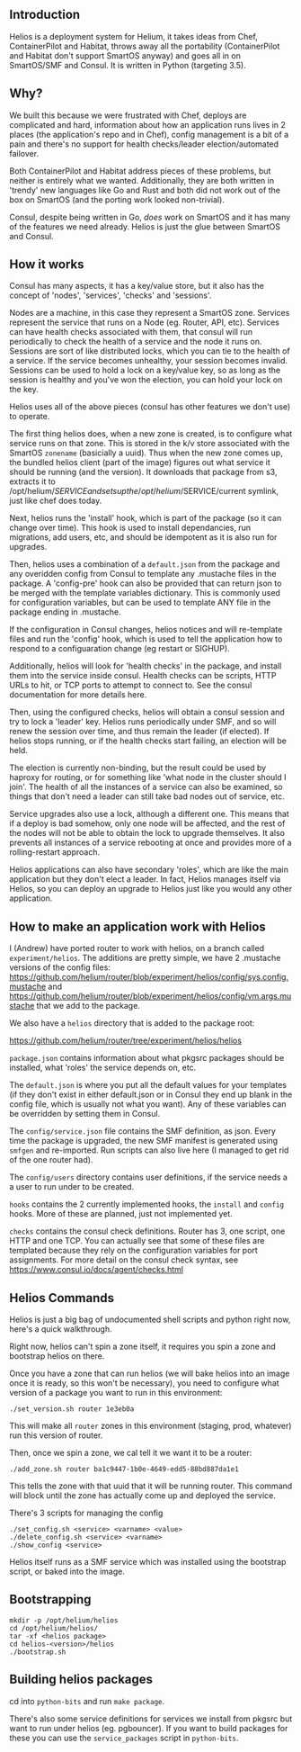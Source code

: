Introduction
------------

Helios is a deployment system for Helium, it takes ideas from Chef, ContainerPilot and Habitat, throws away all the portability (ContainerPilot and Habitat don't support SmartOS anyway) and goes all in on SmartOS/SMF and Consul. It is written in Python (targeting 3.5).

Why?
---

We built this because we were frustrated with Chef, deploys are complicated and
hard, information about how an application runs lives in 2 places (the
application's repo and in Chef), config management is a bit of a pain and
there's no support for health checks/leader election/automated failover.

Both ContainerPilot and Habitat address pieces of these problems, but neither is
entirely what we wanted. Additionally, they are both written in 'trendy' new
languages like Go and Rust and both did not work out of the box on SmartOS (and
the porting work looked non-trivial).

Consul, despite being written in Go, *does* work on SmartOS and it has many of
the features we need already. Helios is just the glue between SmartOS and
Consul.

How it works
------------

Consul has many aspects, it has a key/value store, but it also has the concept
of 'nodes', 'services', 'checks' and 'sessions'.

Nodes are a machine, in this case they represent a SmartOS zone. Services
represent the service that runs on a Node (eg. Router, API, etc). Services can
have health checks associated with them, that consul will run periodically to
check the health of a service and the node it runs on. Sessions are sort of like
distributed locks, which you can tie to the health of a service. If the service
becomes unhealthy, your session becomes invalid. Sessions can be used to hold a
lock on a key/value key, so as long as the session is healthy and you've won the
election, you can hold your lock on the key.

Helios uses all of the above pieces (consul has other features we don't use) to
operate.

The first thing helios does, when a new zone is created, is to configure what
service runs on that zone. This is stored in the k/v store associated with the
SmartOS `zonename` (basicially a uuid). Thus when the new zone comes up, the
bundled helios client (part of the image) figures out what service it should be
running (and the version). It downloads that package from s3, extracts it to
/opt/helium/$SERVICE and sets up the /opt/helium/$SERVICE/current symlink, just like
chef does today.

Next, helios runs the 'install' hook, which is part of the package (so it can
change over time). This hook is used to install dependancies, run migrations,
add users, etc, and should be idempotent as it is also run for upgrades.

Then, helios uses a combination of a `default.json` from the package and any
overidden config from Consul to template any .mustache files in the package. A
'config-pre' hook can also be provided that can return json to be merged with
the template variables dictionary. This is commonly used for configuration
variables, but can be used to template ANY file in the package ending in .mustache.

If the configuration in Consul changes, helios notices and will re-template
files and run the 'config' hook, which is used to tell the application how to
respond to a configuaration change (eg restart or SIGHUP).

Additionally, helios will look for 'health checks' in the package, and install
them into the service inside consul. Health checks can be scripts, HTTP URLs to hit, or TCP
ports to attempt to connect to. See the consul documentation for more details
here.

Then, using the configured checks, helios will obtain a consul session and try
to lock a 'leader' key. Helios runs periodically under SMF, and so will renew
the session over time, and thus remain the leader (if elected). If helios stops
running, or if the health checks start failing, an election will be held.

The election is currently non-binding, but the result could be used by haproxy
for routing, or for something like 'what node in the cluster should I join'. The
health of all the instances of a service can also be examined, so things that
don't need a leader can still take bad nodes out of service, etc.

Service upgrades also use a lock, although a different one. This means that if a
deploy is bad somehow, only one node will be affected, and the rest of the nodes
will not be able to obtain the lock to upgrade themselves. It also prevents all
instances of a service rebooting at once and provides more of a rolling-restart
approach.

Helios applications can also have secondary 'roles', which are like the main
application but they don't elect a leader. In fact, Helios manages itself via
Helios, so you can deploy an upgrade to Helios just like you would any other
application.

How to make an application work with Helios
-------------------------------------------

I (Andrew) have ported router to work with helios, on a branch called `experiment/helios`. The additions are pretty simple, we have 2 .mustache versions of the config files: https://github.com/helium/router/blob/experiment/helios/config/sys.config.mustache and https://github.com/helium/router/blob/experiment/helios/config/vm.args.mustache that we add to the package.

We also have a `helios` directory that is added to the package root:

https://github.com/helium/router/tree/experiment/helios/helios

`package.json` contains information about what pkgsrc packages should be
installed, what 'roles' the service depends on, etc.

The `default.json` is where you put all the default values for your templates (if they don't exist in either default.json or in Consul they end up blank in the config file, which is usually not what you want). Any of these variables can be overridden by setting them in Consul.

The `config/service.json` file contains the SMF definition, as json. Every time the package is upgraded, the new SMF manifest is generated using `smfgen` and re-imported. Run scripts can also live here (I managed to get rid of the one router had).

The `config/users` directory contains user definitions, if the service needs a a user to run under to be created.

`hooks` contains the 2 currently implemented hooks, the `install` and `config` hooks. More of these are planned, just not implemented yet.

`checks` contains the consul check definitions. Router has 3, one script, one HTTP and one TCP. You can actually see that some of these files are templated because they rely on the configuration variables for port assignments. For more detail on the consul check syntax, see https://www.consul.io/docs/agent/checks.html

Helios Commands
---------------

Helios is just a big bag of undocumented shell scripts and python right now, here's a quick walkthrough.

Right now, helios can't spin a zone itself, it requires you spin a zone and bootstrap helios on there.

Once you have a zone that can run helios (we will bake helios into an image once it is ready, so this won't be necessary), you need to configure what version of a package you want to run in this environment:

```
./set_version.sh router 1e3eb0a
```

This will make all `router` zones in this environment (staging, prod, whatever) run this version of router.

Then, once we spin a zone, we cal tell it we want it to be a router:

```
./add_zone.sh router ba1c9447-1b0e-4649-edd5-88bd887da1e1
```

This tells the zone with that uuid that it will be running router. This command will block until the zone has actually come up and deployed the service.

There's 3 scripts for managing the config

```
./set_config.sh <service> <varname> <value>
./delete_config.sh <service> <varname>
./show_config <service>
```

Helios itself runs as a SMF service which was installed using the bootstrap
script, or baked into the image.

Bootstrapping
-------------

```
mkdir -p /opt/helium/helios
cd /opt/helium/helios/
tar -xf <helios package>
cd helios-<version>/helios
./bootstrap.sh
```

Building helios packages
------------------------

cd into `python-bits` and run `make package`.

There's also some service definitions for services we install from pkgsrc but
want to run under helios (eg. pgbouncer). If you want to build packages for
these you can use the `service_packages` script in `python-bits`.

